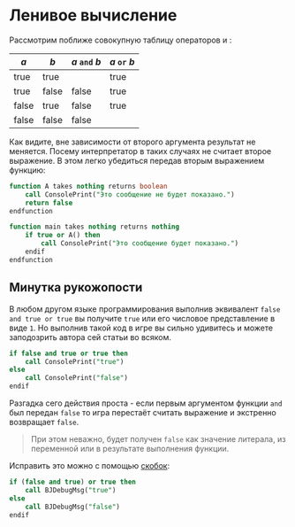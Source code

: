 # Ленивое вычисление

Рассмотрим поближе совокупную таблицу операторов [](and.md) и [](or.md):

| _a_   | _b_   | _a_ `and` _b_ | _a_ `or` _b_ |
|-------|-------|---------------|--------------|
| true  | true  |               | true         |
| true  | false | false         | true         |
| false | true  | false         | true         |
| false | false | false         |              |

Как видите, вне зависимости от второго аргумента результат не меняется. Посему интерпретатор в таких случаях не считает
второе выражение. В этом легко убедиться передав вторым выражением функцию:

```sql
function A takes nothing returns boolean
    call ConsolePrint("Это сообщение не будет показано.")
    return false
endfunction

function main takes nothing returns nothing
    if true or A() then
        call ConsolePrint("Это сообщение будет показано.")
    endif
endfunction
```

## Минутка рукожопости

В любом другом языке программирования выполнив эквивалент `false and true or true` вы получите `true` или его числовое
представление в виде `1`. Но выполнив такой код в игре вы сильно удивитесь и можете заподозрить автора сей статьи во
всяком.

```sql
if false and true or true then
    call ConsolePrint("true")
else
    call ConsolePrint("false")
endif
```

Разгадка сего действия проста - если первым аргументом функции `and` был передан `false` то игра перестаёт считать
выражение и экстренно возвращает `false`.

> При этом неважно, будет получен `false` как значение литерала, из переменной
> или в результате выполнения функции.

Исправить это можно с помощью [скобок](expressions.md#parens):

```sql
if (false and true) or true then
    call BJDebugMsg("true")
else
    call BJDebugMsg("false")
endif
```